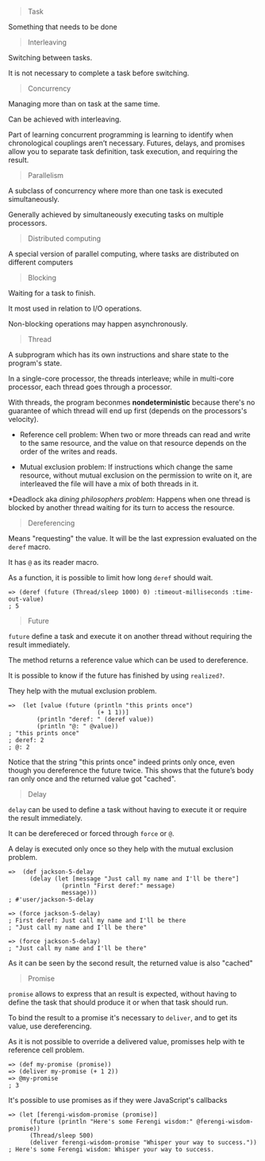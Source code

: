 > Task

Something that needs to be done

> Interleaving

Switching between tasks.

It is not necessary to complete a task before switching.

> Concurrency

Managing more than on task at the same time.

Can be achieved with interleaving.

Part of learning concurrent programming is learning to identify when chronological couplings aren’t necessary. Futures, delays, and promises allow you to separate task definition, task execution, and requiring the result.

> Parallelism

A subclass of concurrency where more than one task is executed simultaneously.

Generally achieved by simultaneously executing tasks on multiple processors.

> Distributed computing

A special version of parallel computing, where tasks are distributed on different computers

> Blocking

Waiting for a task to finish.

It most used in relation to I/O operations.

Non-blocking operations may happen asynchronously.

> Thread

A subprogram which has its own instructions and share state to the program's state.

In a single-core processor, the threads interleave; while in multi-core processor, each thread goes through a processor.

With threads, the program beconmes **nondeterministic** because there's no guarantee of which thread will end up first (depends on the processors's velocity).

* Reference cell problem: When two or more threads can read and write to the same resource, and the value on that resource depends on the order of the writes and reads.

* Mutual exclusion problem: If instructions which change the same resource, without mutual exclusion on the permission to write on it, are interleaved the file will have a mix of both threads in it.

*Deadlock aka _dining philosophers problem_: Happens when one thread is blocked by another thread waiting for its turn to access the resource.

> Dereferencing

Means "requesting" the value. It will be the last expression evaluated on the `deref` macro.

It has `@` as its reader macro.

As a function, it is possible to limit how long `deref` should wait.

```
=> (deref (future (Thread/sleep 1000) 0) :timeout-milliseconds :time-out-value)
; 5
```

> Future

`future` define a task and execute it on another thread without requiring the result immediately.

The method returns a reference value which can be used to dereference.

It is possible to know if the future has finished by using `realized?`.

They help with the mutual exclusion problem.

```
=>  (let [value (future (println "this prints once")
                         (+ 1 1))]
        (println "deref: " (deref value))
        (println "@: " @value))
; "this prints once"
; deref: 2
; @: 2
```

Notice that the string "this prints once" indeed prints only once, even though you dereference the future twice. This shows that the future’s body ran only once and the returned value got "cached".

> Delay

`delay` can be used to define a task without having to execute it or require the result immediately.

It can be derefereced or forced through `force` or `@`.

A delay is executed only once so they help with the mutual exclusion problem.

```
=>  (def jackson-5-delay
      (delay (let [message "Just call my name and I'll be there"]
               (println "First deref:" message)
               message)))
; #'user/jackson-5-delay

=> (force jackson-5-delay)
; First deref: Just call my name and I'll be there
; "Just call my name and I'll be there"

=> (force jackson-5-delay)
; "Just call my name and I'll be there"
```

As it can be seen by the second result, the returned value is also "cached"

> Promise

`promise` allows to express that an result is expected, without having to define the task that should produce it or when that task should run.

To bind the result to a promise it's necessary to `deliver`, and to get its value, use dereferencing.

As it is not possible to override a delivered value, promisses help with te reference cell problem.

```
=> (def my-promise (promise))
=> (deliver my-promise (+ 1 2))
=> @my-promise
; 3
```

It's possible to use promises as if they were JavaScript's callbacks

```
=> (let [ferengi-wisdom-promise (promise)]
      (future (println "Here's some Ferengi wisdom:" @ferengi-wisdom-promise))
      (Thread/sleep 500)
      (deliver ferengi-wisdom-promise "Whisper your way to success."))
; Here's some Ferengi wisdom: Whisper your way to success.
```